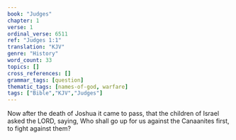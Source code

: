 ```yaml
---
book: "Judges"
chapter: 1
verse: 1
ordinal_verse: 6511
ref: "Judges 1:1"
translation: "KJV"
genre: "History"
word_count: 33
topics: []
cross_references: []
grammar_tags: [question]
thematic_tags: [names-of-god, warfare]
tags: ["Bible","KJV","Judges"]
---
```

Now after the death of Joshua it came to pass, that the children of Israel asked the LORD, saying, Who shall go up for us against the Canaanites first, to fight against them?
